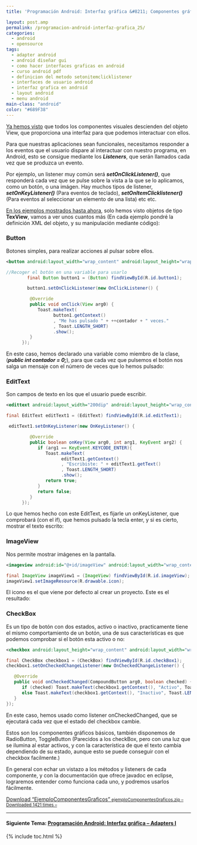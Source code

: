 ```yaml
---
title: 'Programación Android: Interfaz gráfica &#8211; Componentes gráficos y Eventos'

layout: post.amp
permalink: /programacion-android-interfaz-grafica_25/
categories:
  - android
  - opensource
tags:
  - adapter android
  - android diseñar gui
  - como hacer interfaces graficas en android
  - curso android pdf
  - definicion del metodo setonitemclicklistener
  - interfaces de usuario android
  - interfaz grafica en android
  - layout android
  - menu android
main-class: "android"
color: "#689F38"
---
```



[Ya hemos visto][1] que todos los componentes visuales descienden del objeto View, que proporciona una interfaz para que podemos interactuar con ellos.

Para que nuestras aplicaciones sean funcionales, necesitamos responder a los eventos que el usuario dispare al interactuar con nuestro programa, en Android, esto se consigue mediante los ***Listeners***, que serán llamados cada vez que se produzca un evento.


<!--ad-->

Por ejemplo, un listener muy común será ***setOnClickListener()***, que responderá cada vez que se pulse sobre la vista a la que se lo aplicamos, como un botón, o una imágen. Hay muchos tipos de listener, ***setOnKeyListener()*** (Para eventos de teclado), ***setOnItemClicklistener()*** (Para eventos al seleccionar un elemento de una lista) etc etc.

[En los ejemplos mostrados hasta ahora][2], solo hemos visto objetos de tipo **TexView**, vamos a ver unos cuantos más (En cada ejemplo pondré la definición XML del objeto, y su manipulación mediante código):

### Button

Botones simples, para realizar acciones al pulsar sobre ellos.

```xml
<button android:layout_width="wrap_content" android:layout_height="wrap_content" android:text="Púlsame" android:layout_centerinparent="true" android:id="@+id/button1">

```

```java
//Recoger el botón en una variable para usarlo
        final Button button1 = (Button) findViewById(R.id.button1);

        button1.setOnClickListener(new OnClickListener() {

         @Override
         public void onClick(View arg0) {
            Toast.makeText(
                  button1.getContext()
                  , "Me has pulsado " + ++contador + " veces."
                  , Toast.LENGTH_SHORT)
                  .show();
         }
      });

```

En este caso, hemos declarado una variable como miembro de la clase, (***public int contador = 0;***), para que cada vez que pulsemos el botón nos salga un mensaje con el número de veces que lo hemos pulsado:

<div class="separator" >
<a href="https://2.bp.blogspot.com/-PjwBUdkujQ8/TgTXxxpUc7I/AAAAAAAAAqA/8Kp4-XQJOF4/s1600/botnoes.png"  ><amp-img on="tap:lightbox1" role="button" tabindex="0" layout="responsive"  alt="Evento onClick botón" title="Evento onClick botón" height="400" width="244" src="https://2.bp.blogspot.com/-PjwBUdkujQ8/TgTXxxpUc7I/AAAAAAAAAqA/8Kp4-XQJOF4/s400/botnoes.png" /></a>
</div>

### EditText

Son campos de texto en los que el usuario puede escribir.

```xml
<edittext android:layout_width="200dip" android:layout_height="wrap_content" android:layout_above="@id/button1" android:id="@+id/editText1" android:layout_centerinparent="true">

```

```java
final EditText editText1 = (EditText) findViewById(R.id.editText1);

 editText1.setOnKeyListener(new OnKeyListener() {

         @Override
         public boolean onKey(View arg0, int arg1, KeyEvent arg2) {
            if (arg1 == KeyEvent.KEYCODE_ENTER){
               Toast.makeText(
                     editText1.getContext()
                     , "Escribiste: " + editText1.getText()
                     , Toast.LENGTH_SHORT)
                     .show();
               return true;
            }
            return false;
         }
      });

```

Lo que hemos hecho con este EditText, es fijarle un onKeyListener, que comprobará (con el if), que hemos pulsado la tecla enter, y si es cierto, mostrar el texto escrito:

<div class="separator" >
<a href="https://2.bp.blogspot.com/-iZ_aYmpCNUA/TgTbkhTZXRI/AAAAAAAAAqI/5_ycBPJAZaQ/s1600/onKeyListener.png"  ><amp-img on="tap:lightbox1" role="button" tabindex="0" layout="responsive"  height="400" width="242" src="https://2.bp.blogspot.com/-iZ_aYmpCNUA/TgTbkhTZXRI/AAAAAAAAAqI/5_ycBPJAZaQ/s400/onKeyListener.png" /></a>
</div>

### ImageView

Nos permite mostrar imágenes en la pantalla.

```xml
<imageview android:id="@+id/imageView" android:layout_width="wrap_content" android:layout_height="wrap_content" android:src="@drawable/icon">

```

```java
final ImageView imageView1 = (ImageView) findViewById(R.id.imageView);
imageView1.setImageResource(R.drawable.icon);

```

El icono es el que viene por defecto al crear un proyecto. Este es el resultado:

<div class="separator" >
<a href="https://2.bp.blogspot.com/-Gjh19FWfN9s/TgYPUIHd8nI/AAAAAAAAAqQ/-tN7V-Fz_KU/s1600/ImageView.png"  ><amp-img on="tap:lightbox1" role="button" tabindex="0" layout="responsive" alt="Ejemplo ImageView" title="Ejemplo ImageView"  height="400" width="299" src="https://2.bp.blogspot.com/-Gjh19FWfN9s/TgYPUIHd8nI/AAAAAAAAAqQ/-tN7V-Fz_KU/s400/ImageView.png" /></a>
</div>

### CheckBox

Es un tipo de botón con dos estados, activo o inactivo, practicamente tiene el mismo comportamiento de un botón, una de sus características es que podemos comprobar si el botón esta activo o no:

```xml
<checkbox android:layout_height="wrap_content" android:layout_width="wrap_content" android:text="CheckBox" android:layout_centerinparent="true" android:layout_below="@id/button1" android:id="@+id/checkBox1">

```

```java
final CheckBox checkbox1 = (CheckBox) findViewById(R.id.checkBox1);
checkbox1.setOnCheckedChangeListener(new OnCheckedChangeListener() {

   @Override
   public void onCheckedChanged(CompoundButton arg0, boolean checked) {
      if (checked) Toast.makeText(checkbox1.getContext(), "Activo", Toast.LENGTH_LONG).show();
      else Toast.makeText(checkbox1.getContext(), "Inactivo", Toast.LENGTH_SHORT).show();
   }
});

```

En este caso, hemos usado como listener onCheckedChanged, que se ejecutará cada vez que el estado del checkbox cambie.

<div class="separator" >
<a href="https://3.bp.blogspot.com/-RVlpxkRmpiU/TgYZa-VfDRI/AAAAAAAAAqY/9Go0syOziVY/s1600/CheckBox.png"  ><amp-img on="tap:lightbox1" role="button" tabindex="0" layout="responsive"  height="400" width="243" src="https://3.bp.blogspot.com/-RVlpxkRmpiU/TgYZa-VfDRI/AAAAAAAAAqY/9Go0syOziVY/s400/CheckBox.png" /></a>
</div>

Estos son los componentes gráficos básicos, también disponemos de RadioButton, ToggleButton (Parecidos a los checkBox, pero con una luz que se ilumina al estar activos, y con la característica de que el texto cambia dependiendo de su estado, aunque esto se puede conseguir con el checkbox facilmente.)

En general con echar un vistazo a los métodos y listeners de cada componente, y con la documentación que ofrece javadoc en eclipse, lograremos entender como funciona cada uno, y podremos usarlos fácilmente.

<a class="aligncenter download-button" href="https://elbauldelprogramador.com/" rel="nofollow"> Download &ldquo;EjemploComponentesGraficos&rdquo; <small>ejemploComponentesGraficos.zip &ndash; Downloaded 1421 times &ndash; </small> </a>

* * *

#### Siguiente Tema: [Programación Android: Interfaz gráfica &#8211; Adapters I][3] 

 [1]: https://elbauldelprogramador.com/programacion-android-interfaz-grafica/
 [2]: https://elbauldelprogramador.com/programacion-android-interfaz-grafica_23/
 [3]: https://elbauldelprogramador.com/programacion-android-interfaz-grafica_28


{% include toc.html %}
</checkbox></imageview></edittext></button>

